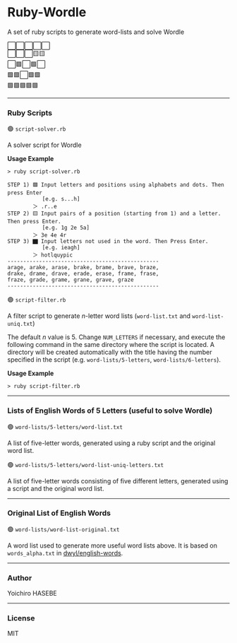 # Ruby-Wordle

A set of ruby scripts to generate word-lists and solve Wordle

⬜️⬜️⬜️⬜️⬜️ \
⬜️⬜️⬜️🟨🟨 \
⬜️🟩⬜️🟩⬜️ \
🟩🟩⬜️🟩🟩 \
🟩🟩🟩🟩🟩

----

### Ruby Scripts

🟢 `script-solver.rb`

A solver script for Wordle

**Usage Example**

```plain-text
> ruby script-solver.rb

STEP 1) 🟩 Input letters and positions using alphabets and dots. Then press Enter
           [e.g. s...h]
        ＞ .r..e
STEP 2) 🟨 Input pairs of a position (starting from 1) and a letter. Then press Enter.
           [e.g. 1g 2e 5a]
        ＞ 3e 4e 4r
STEP 3) ⬛︎ Input letters not used in the word. Then Press Enter.
           [e.g. ieagh]
        ＞ hotlquypic
------------------------------------------------
arage, arake, arase, brake, brame, brave, braze, 
drake, drame, drave, erade, erase, frame, frase, 
fraze, grade, grame, grane, grave, graze
------------------------------------------------
```

🟢 `script-filter.rb`

A filter script to generate *n*-letter word lists (`word-list.txt` and `word-list-uniq.txt`)

The default *n* value is 5. Change `NUM_LETTERS` if necessary, and execute the following command in the same directory where the script is located. A directory will be created automatically with the title having the number specified in the script (e.g. `word-lists/5-letters`, `word-lists/6-letters`).

**Usage Example**

```
> ruby script-filter.rb
```
----

### Lists of English Words of 5 Letters (useful to solve Wordle)

🟢 `word-lists/5-letters/word-list.txt`

A list of five-letter words, generated using a ruby script and the original word list.

🟢 `word-lists/5-letters/word-list-uniq-letters.txt`

A list of five-letter words consisting of five different letters, generated using a script and the original word list.

----

### Original List of English Words

🟢 `word-lists/word-list-original.txt`

A word list used to generate more useful word lists above. It is based on `words_alpha.txt` in [dwyl/english-words](https://github.com/dwyl/english-words).

----

### Author

Yoichiro HASEBE

----

### License

MIT

